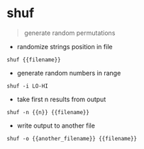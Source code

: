 # shuf

> generate random permutations

- randomize strings position in file

`shuf {{filename}}`

- generate random numbers in range

`shuf -i LO-HI`

- take first n results from output

`shuf -n {{n}} {{filename}}`

- write output to another file

`shuf -o {{another_filename}} {{filename}}`
